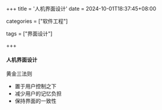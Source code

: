 +++
title = '人机界面设计'
date = 2024-10-01T18:37:45+08:00

categories = ["软件工程"]

tags = ["界面设计"]

+++



#### 人机界面设计

黄金三法则

- 置于用户控制之下
- 减少用户的记忆负担
- 保持界面的一致性
